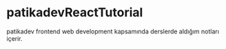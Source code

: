 # patikadevReactTutorial
patikadev frontend web development kapsamında derslerde aldığım notları içerir.
